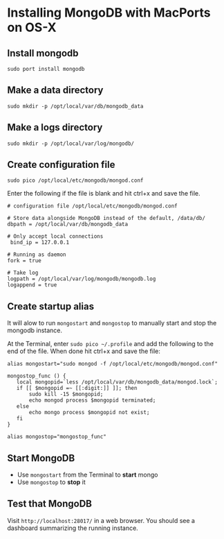 # Installing MongoDB with MacPorts on OS-X 

## Install mongodb
```
sudo port install mongodb
```

## Make a data directory
```
sudo mkdir -p /opt/local/var/db/mongodb_data
```

## Make a logs directory
```
sudo mkdir -p /opt/local/var/log/mongodb/
```

## Create configuration file
```
sudo pico /opt/local/etc/mongodb/mongod.conf
```

Enter the following if the file is blank and hit ctrl+x and save the file.

```
# configuration file /opt/local/etc/mongodb/mongod.conf

# Store data alongside MongoDB instead of the default, /data/db/
dbpath = /opt/local/var/db/mongodb_data

# Only accept local connections
 bind_ip = 127.0.0.1

# Running as daemon
fork = true

# Take log
logpath = /opt/local/var/log/mongodb/mongodb.log
logappend = true
```

## Create startup alias 

It will alow to run `mongostart` and `mongostop` to manually start and stop the mongodb instance.

At the Terminal, enter `sudo pico ~/.profile` and add the following to the end of the file. When done hit ctrl+x and save the file:

```
alias mongostart="sudo mongod -f /opt/local/etc/mongodb/mongod.conf"
 
mongostop_func () {
   local mongopid=`less /opt/local/var/db/mongodb_data/mongod.lock`;
   if [[ $mongopid =~ [[:digit:]] ]]; then
       sudo kill -15 $mongopid;
       echo mongod process $mongopid terminated;
   else
       echo mongo process $mongopid not exist;
   fi
}

alias mongostop="mongostop_func"
```

## Start MongoDB 

 - Use `mongostart` from the Terminal to **start** mongo 
 - Use `mongostop` to **stop** it

## Test that MongoDB

Visit `http://localhost:28017/` in a web browser. You should see a dashboard summarizing the running instance.
